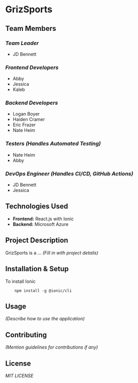 # GrizSports

## Team Members

### ***Team Leader***
- JD Bennett

### ***Frontend Developers***
- Abby
- Jessica
- Kaleb

### ***Backend Developers***
- Logan Boyer
- Haiden Cramer
- Eric Frazer
- Nate Heim

### ***Testers (Handles Automated Testing)***
- Nate Heim
- Abby

### ***DevOps Engineer (Handles CI/CD, GitHub Actions)***
- JD Bennett
- Jessica

## Technologies Used

- **Frontend:** React.js with Ionic
- **Backend:** Microsoft Azure

## Project Description

GrizSports is a ... *(Fill in with project details)*

## Installation & Setup

To install Ionic
```
    npm install -g @ionic/cli
```

## Usage

*(Describe how to use the application)*

## Contributing

*(Mention guidelines for contributions if any)*

## License

*MIT LICENSE*

